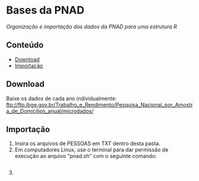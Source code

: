 Bases da PNAD
========

_Organização e importação dos dados da PNAD para uma estrutura R_

## Conteúdo

- [Download](#download)
- [Importação](#importacao)

## Download

Baixe os dados de cada ano individualmente: ftp://ftp.ibge.gov.br/Trabalho_e_Rendimento/Pesquisa_Nacional_por_Amostra_de_Domicilios_anual/microdados/

## Importação

1. Insira os arquivos de PESSOAS em TXT dentro desta pasta.
2. Em computadores Linux, use o terminal para dar permissão de execução ao arquivo "pnad.sh" com o seguinte comando:

```chmod +x pnad.sh
```
3. 

